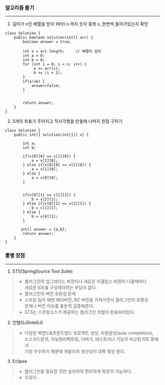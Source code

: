 ### 알고리즘 풀기
<hr/>

1. 길이가 n인 배열을 받아 1부터 n 까지 숫자 중복 x, 한번씩 들어가있는지 확인
```
class Solution {
    public boolean solution(int[] arr) {
        boolean answer = true;
        
        int n = arr.length;		// 배열의 길이
        int a = 0;
        int b = 0;
        for (int i = 0; i < n; i++) {
             a += arr[i];
             b += (i + 1);
        }
        if(a!=b) {
            answer=false;
        }
    
     
        return answer;
    }
}
```


2. 3개의 좌표가 주어지고 직사각형을 만들때 나머지 한점 구하기
```
class Solution {
    public int[] solution(int[][] v) {
       
        int a;
        int b;
        
        if(v[0][0] == v[1][0]) {
            a = v[2][0];
        } else if(v[0][0] == v[2][0]) {
            a = v[1][0];
        } else {
            a = v[0][0];
        }
        
        
        if(v[0][1] == v[1][1]) {
            b = v[2][1];
        } else if(v[0][1] == v[2][1]) {
            b = v[1][1];
        } else {
            b = v[0][1];
        }
        
       int[] answer = {a,b};
        return answer;
    }
}
```

### 툴별 장점
<hr/>

1. STS(SpringSource Tool Suite)
> - 플러그인의 업그레이드 버젼이나 새로운 이클립스 버젼이 나올때마다   
새로운 IDE를 구성해야하는 부담이 없다.
>- 플러그인의 버전 호환성 문제
>- 스프링 팀이 매번 베타버전, RC 버전을 거쳐가면서 플러그인의 호환성  
문제나 버전 이슈를 충분히 검증해준다.
>  - STS는 스프링소스가 제공하는 플러그인 조합이 완료되어있다.

2. 인텔리J(IntelliJ)
> - 다양한 벡엔드&프론트엔드 프로젝트 생성, 자동완성(auto completion),  
>소스코드분석, 지능형리펙토링, 디버거, 테스트러너 기능이 비교된 IDE 중에서  
>가장 우수하기 때문에 개발자의 생산성이 대폭 향상 된다.

3. Eclipse  
> - 플러그인을 필요한 것만 설치하여 편리하게 확장이 가능하다.  
>- 무료다..
